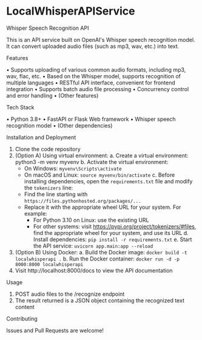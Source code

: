 # LocalWhisperAPIService
Whisper Speech Recognition API

This is an API service built on OpenAI's Whisper speech recognition model. It can convert uploaded audio files (such as mp3, wav, etc.) into text.

Features

• Supports uploading of various common audio formats, including mp3, wav, flac, etc.
• Based on the Whisper model, supports recognition of multiple languages
• RESTful API interface, convenient for frontend integration
• Supports batch audio file processing
• Concurrency control and error handling
• (Other features)

Tech Stack

• Python 3.8+
• FastAPI or Flask Web framework
• Whisper speech recognition model
• (Other dependencies)

Installation and Deployment

1. Clone the code repository
2. (Option A) Using virtual environment:
   a. Create a virtual environment:
      python3 -m venv myvenv
   b. Activate the virtual environment:
      - On Windows: `myvenv\Scripts\activate`
      - On macOS and Linux: `source myvenv/bin/activate`
   c. Before installing dependencies, open the `requirements.txt` file and modify the `tokenizers` line:
      - Find the line starting with `https://files.pythonhosted.org/packages/...`
      - Replace it with the appropriate wheel URL for your system. For example:
        - For Python 3.10 on Linux: use the existing URL
        - For other systems: visit https://pypi.org/project/tokenizers/#files, find the appropriate wheel for your system, and use its URL
   d. Install dependencies: `pip install -r requirements.txt`
   e. Start the API service: `uvicorn app.main:app --reload`
3. (Option B) Using Docker:
   a. Build the Docker image:
      `docker build -t localwhisperapi .`
   b. Run the Docker container:
      `docker run -d -p 8000:8000 localwhisperapi`
4. Visit http://localhost:8000/docs to view the API documentation

Usage

1. POST audio files to the /recognize endpoint
2. The result returned is a JSON object containing the recognized text content

Contributing

Issues and Pull Requests are welcome!
